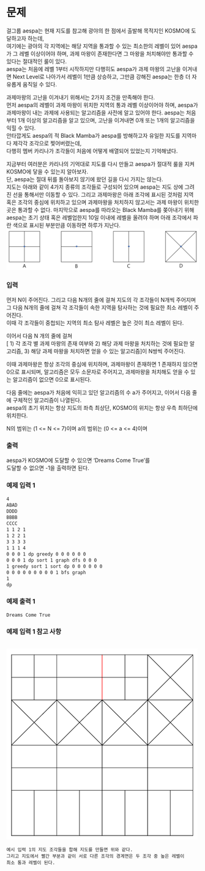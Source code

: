 # 문제
걸그룹 aespa는 현재 지도를 참고해 광야의 한 점에서 출발해 목적지인 KOSMO에 도달하고자 하는데, <br>
여기에는 광야의 각 지역에는 해당 지역을 통과할 수 있는 최소한의 레벨이 있어 aespa가 그 레벨 이상이어야 하며, 과제 마왕이 존재한다면 그 마왕을 처치해야만 통과할 수 있다는 절대적인 룰이 있다. <br>
aespa는 처음에 레벨 1부터 시작하지만 다행히도 aespa가 과제 마왕의 고난을 이겨내면 Next Level로 나아가서 레벨이 1만큼 상승하고, 그만큼 강해진 aespa는 한층 더 자유롭게 움직일 수 있다. <br>

과제마왕의 고난을 이겨내기 위해서는 2가지 조건을 만족해야 한다. <br>
먼저 aespa의 레벨이 과제 마왕이 위치한 지역의 통과 레벨 이상이어야 하며, aespa가 과제마왕이 내는 과제에 사용되는 알고리즘을 사전에 알고 있어야 한다. aespa는 처음부터 1개 이상의 알고리즘을 알고 있으며, 고난을 이겨내면 0개 또는 1개의 알고리즘을 익힐 수 있다. <br>
안타깝게도 aespa의 적 Black Mamba가 aespa를 방해하고자 유일한 지도를 지역마다 제각각 조각으로 찢어버렸는데,<br>
다행히 멤버 카리나가 조각들이 처음에 어떻게 배열되어 있었는지 기억해냈다. <br>

지금부터 여러분은 카리나의 기억대로 지도를 다시 만들고 aespa가 절대적 룰을 지켜 KOSMO에 닿을 수 있는지 알아보자. <br>
단, aespa는 절대 뒤를 돌아보지 않기에 왔던 길을 다시 가지는 않는다. <br>
지도는 아래와 같이 4가지 종류의 조각들로 구성되어 있으며 aespa는 지도 상에 그려진 선을 통해서만 이동할 수 있다.
그리고 과제마왕은 아래 조각에 표시된 것처럼 지역 혹은 조각의 중심에 위치하고 있으며 과제마왕을 처치하지 않고서는 과제 마왕이 위치한 곳은 통과할 수 없다.
마지막으로 aespa를 따라오는 Black Mamba를 쫒아내기 위해 aespa는 초기 상태 혹은 레벨업한지 10일 이내에 레벨을 올려야 하며 아래 조각에서 파란 색으로 표시된 부분만큼 이동하면 하루가 지난다.
![piece](./img/piece.png)

### 입력
먼저 N이 주어진다. 그리고 다음 N개의 줄에 걸쳐 지도의 각 조각들이 N개씩 주어지며<br>
그 다음 N개의 줄에 걸쳐 각 조각들이 속한 지역을 탐사하는 것에 필요한 최소 레벨이 주어진다. <br>
이때 각 조각들이 중첩되는 지역의 최소 탐사 레벨은 높은 것이 최소 레벨이 된다. <br>

이어서 다음 N 개의 줄에 걸쳐 <br>
[ 1) 각 조각 별 과제 마왕의 존재 여부와 2) 해당 과제 마왕을 처치하는 것에 필요한 알고리즘, 3) 해당 과제 마왕을 처치하면 얻을 수 있는 알고리즘]이 N쌍씩 주어진다. 
<br>

이때 과제마왕은 항상 조각의 중심에 위치하며, 과제마왕이 존재하면 1 존재하지 않으면 0으로 표시되며, 알고리즘은 모두 소문자로 주어지고, 과제마왕을 처치해도 얻을 수 있는
알고리즘이 없으면 0으로 표시된다. <br>

다음 줄에는 aespa가 처음에 익히고 있던 알고리즘의 수 a가 주어지고, 이어서 다음 줄에 구체적인 알고리즘이 나열된다. <br>
aespa의 초기 위치는 항상 지도의 좌측 최상단, KOSMO의 위치는 항상 우측 최하단에 위치한다. <br>

N의 범위는 (1 <= N <= 7)이며
a의 범위는 (0 <= a <= 4)이며 
### 출력
aespa가 KOSMO에 도달할 수 있으면 ‘Dreams Come True’를 <br>
도달할 수 없으면 -1을 출력하면 된다. <br>

### 예제 입력 1
```
4
ABAD
DDDD
BBBB
CCCC
1 1 2 1
1 2 2 1
3 3 3 3
1 1 1 4
0 0 0 1 dp greedy 0 0 0 0 0 0
0 0 0 1 dp sort 1 graph dfs 0 0 0
1 greedy sort 1 sort dp 0 0 0 0 0 0
0 0 0 0 0 0 0 0 0 1 bfs graph
1
dp
```
### 예제 출력 1
```
Dreams Come True
```

### 예제 입력 1 참고 사항
<br>

<img src=./img/map.png width=500px>

```
예시 입력 1의 지도 조각들을 합해 지도를 만들면 위와 같다. 
그리고 지도에서 빨간 부분과 같이 서로 다른 조각의 경계면은 두 조각 중 높은 레벨이
최소 통과 레벨이 된다.
```
